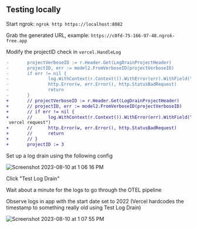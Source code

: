 ## Testing locally

Start ngrok: `ngrok http https://localhost:8082`

Grab the generated URL, example: `https://c0fd-75-166-97-48.ngrok-free.app`

Modify the projectID check in `vercel.HandleLog`

```diff
-       projectVerboseID := r.Header.Get(LogDrainProjectHeader)
-       projectID, err := model2.FromVerboseID(projectVerboseID)
-       if err != nil {
-               log.WithContext(r.Context()).WithError(err).WithField("projectVerboseID", projectVerboseID).Error("failed to parse highlight project id from vercel request")
-               http.Error(w, err.Error(), http.StatusBadRequest)
-               return
-       }
+       // projectVerboseID := r.Header.Get(LogDrainProjectHeader)
+       // projectID, err := model2.FromVerboseID(projectVerboseID)
+       // if err != nil {
+       //      log.WithContext(r.Context()).WithError(err).WithField("projectVerboseID", projectVerboseID).Error("failed to parse highlight project id from
 vercel request")
+       //      http.Error(w, err.Error(), http.StatusBadRequest)
+       //      return
+       // }
+       projectID := 3
```


Set up a log drain using the following config

![Screenshot 2023-08-10 at 1 06 16 PM](https://github.com/highlight/highlight/assets/58678/cf1d18ea-257e-414c-85fc-bf3e46a242c3)

Click "Test Log Drain"

Wait about a minute for the logs to go through the OTEL pipeline

Observe logs in app with the start date set to 2022 (Vercel hardcodes the timestamp to something really old using Test Log Drain)

![Screenshot 2023-08-10 at 1 07 55 PM](https://github.com/highlight/highlight/assets/58678/32e160ea-07c4-4a2a-88a1-8226a12ab50d)